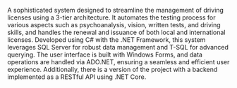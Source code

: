 A sophisticated system designed to streamline the management of driving licenses using a 3-tier architecture. It automates the testing process for various aspects such as psychoanalysis, vision, written tests, and driving skills, and handles the renewal and issuance of both local and international licenses. Developed using C# with the .NET Framework, this system leverages SQL Server for robust data management and T-SQL for advanced querying. The user interface is built with Windows Forms, and data operations are handled via ADO.NET, ensuring a seamless and efficient user experience. Additionally, there is a version of the project with a backend implemented as a RESTful API using .NET Core.
